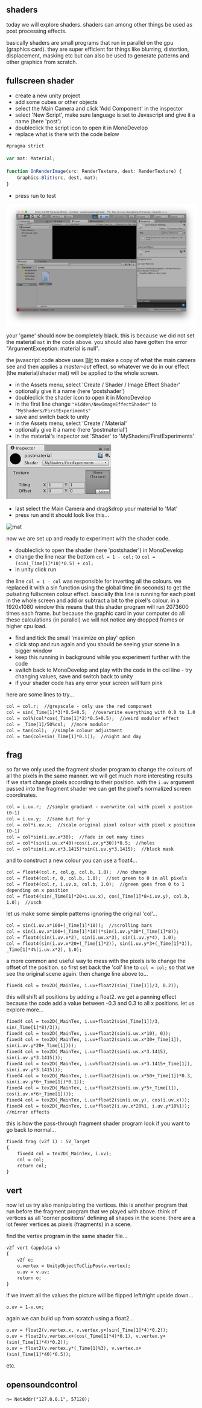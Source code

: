 shaders
--------------------

today we will explore shaders. shaders can among other things be used as post processing effects.

basically shaders are small programs that run in parallel on the gpu (graphics card). they are super efficient for things like blurring, distortion, displacement, masking etc but can also be used to generate patterns and other graphics from scratch.

fullscreen shader
--

* create a new unity project
* add some cubes or other objects
* select the Main Camera and click 'Add Component' in the inspector
* select 'New Script', make sure language is set to Javascript and give it a name (here 'post')
* doubleclick the script icon to open it in MonoDevelop
* replace what is there with the code below

```javascript
#pragma strict

var mat: Material;

function OnRenderImage(src: RenderTexture, dest: RenderTexture) {
    Graphics.Blit(src, dest, mat);
}
```

* press run to test

![black](01black.png?raw=true "black")

your 'game' should now be completely black. this is because we did not set the material `mat` in the code above. you should also have gotten the error "ArgumentException: material is null".

the javascript code above uses [Blit](https://docs.unity3d.com/ScriptReference/Graphics.Blit.html) to make a copy of what the main camera see and then applies a *master-out* effect. so whatever we do in our effect (the material/shader mat) will be applied to the whole screen.

* in the Assets menu, select 'Create / Shader / Image Effect Shader' 
* optionally give it a name (here 'postshader')
* doubleclick the shader icon to open it in MonoDevelop
* in the first line change `"Hidden/NewImageEffectShader"` to `"MyShaders/FirstExperiments"`
* save and switch back to unity
* in the Assets menu, select 'Create / Material' 
* optionally give it a name (here 'postmaterial')
* in the material's inspector set 'Shader' to 'MyShaders/FirstExperiments'

![material](02material.png?raw=true "material")

* last select the Main Camera and drag&drop your material to 'Mat'
* press run and it should look like this...

![mat](03mat.png?raw=true "mat")

now we are set up and ready to experiment with the shader code.

* doubleclick to open the shader (here 'postshader') in MonoDevelop
* change the line near the bottom `col = 1 - col;` to `col = (sin(_Time[1]*10)*0.5) + col;`
* in unity click run

the line `col = 1 - col` was responsible for inverting all the colours. we replaced it with a sin function using the global time (in seconds) to get the pulsating fullscreen colour effect.
bascially this line is running for each pixel in the whole screen and add or subtract a bit to the pixel's colour.
in a 1920x1080 window this means that this shader program will run 2073600 times each frame. but because the graphic card in your computer do all these calculations (in parallel) we will not notice any dropped frames or higher cpu load.

* find and tick the small 'maximize on play' option
* click stop and run again and you should be seeing your scene in a bigger window
* keep this running in background while you experiment further with the code
* switch back to MonoDevelop and play with the code in the col line - try changing values, save and switch back to unity
* if your shader code has any error your screen will turn pink

here are some lines to try...

```
col = col.r;  //greyscale - only use the red component
col = sin(_Time[1]*3)*0.5+0.5;  //overwrite everything with 0.0 to 1.0
col = col%(col*cos(_Time[1]*2)*0.5+0.5);  //weird modulor effect
col = _Time[1]/50%col;  //more modulor
col = tan(col);  //simple colour adjustment
col = tan(col+sin(_Time[1]*0.1));  //night and day
```

frag
--

so far we only used the fragment shader program to change the colours of all the pixels in the same manner. we will get much more interesting results if we start change pixels according to their position. with the `i.uv` argument passed into the fragment shader we can get the pixel's normalized screen coordinates.

```
col = i.uv.r;  //simple gradiant - overwrite col with pixel x postion (0-1)
col = i.uv.y;  //same but for y
col = col*i.uv.x;  //scale original pixel colour with pixel x position (0-1)
col = col*sin(i.uv.x*30);  //fade in out many times
col = col*(sin(i.uv.x*40)+cos(i.uv.y*30))*0.5;  //holes
col = col*sin(i.uv.x*3.1415)*sin(i.uv.y*3.1415);  //black mask
```

and to construct a new colour you can use a float4...

```
col = float4(col.r, col.g, col.b, 1.0);  //no change
col = float4(col.r, 0, col.b, 1.0);  //set green to 0 in all pixels
col = float4(col.r, i.uv.x, col.b, 1.0);  //green goes from 0 to 1 depending on x position
col = float4(sin(_Time[1]*20+i.uv.x), cos(_Time[1]*8+i.uv.y), col.b, 1.0);  //usch
```


let us make some simple patterns ignoring the original 'col'...

```
col = sin(i.uv.x*100+(_Time[1]*10));  //scrolling bars
col = sin(i.uv.x*100+(_Time[1]*10))*sin(i.uv.y*30*(_Time[1]*8));
col = float4(sin(i.uv.x*2), sin(i.uv.x*3), sin(i.uv.y*4), 1.0);
col = float4(sin(i.uv.x*20+(_Time[1]*2)), sin(i.uv.y*3+(_Time[1]*3)), _Time[1]*4%(i.uv.x*2), 1.0);
```

a more common and useful way to mess with the pixels is to change the offset of the position.  so first set back the 'col' line to `col = col;` so that we see the original scene again.
then change line above to...

```
fixed4 col = tex2D(_MainTex, i.uv+float2(sin(_Time[1])/3, 0.2));
```

this will shift all positions by adding a float2. we get a panning effect because the code add a value between -0.3 and 0.3 to all x positions. let us explore more...

```
fixed4 col = tex2D(_MainTex, i.uv+float2(sin(_Time[1])/3, sin(_Time[1]*8)/3));
fixed4 col = tex2D(_MainTex, i.uv+float2(sin(i.uv.x*10), 0));
fixed4 col = tex2D(_MainTex, i.uv+float2(sin(i.uv.x*30+_Time[1]), sin(i.uv.y*20+_Time[1])));
fixed4 col = tex2D(_MainTex, i.uv*float2(sin(i.uv.x*3.1415), sin(i.uv.y*3.1415)));
fixed4 col = tex2D(_MainTex, i.uv%float2(sin(i.uv.x*3.1415+_Time[1]), sin(i.uv.y*3.1415)));
fixed4 col = tex2D(_MainTex, i.uv+float2(sin(i.uv.x*50+_Time[1])*0.3, sin(i.uv.y*6+_Time[1])*0.1));
fixed4 col = tex2D(_MainTex, i.uv*float2(sin(i.uv.y*5+_Time[1]), cos(i.uv.x*6+_Time[1])));
fixed4 col = tex2D(_MainTex, i.uv*float2(sin(i.uv.y), cos(i.uv.x)));
fixed4 col = tex2D(_MainTex, i.uv*float2(i.uv.x*20%1, i.uv.y*10%1));  //mirror effects
```

this is how the pass-through fragment shader program look if you want to go back to normal...
```
fixed4 frag (v2f i) : SV_Target
{
    fixed4 col = tex2D(_MainTex, i.uv);
    col = col;
    return col;
}
```


vert
--

now let us try also manipulating the vertices. this is another program that run before the fragment program that we played with above.
think of vertices as all 'corner positions' defining all shapes in the scene.  there are a lot fewer vertices as pixels (fragments) in a scene.

find the vertex program in the same shader file...
```
v2f vert (appdata v)
{
    v2f o;
    o.vertex = UnityObjectToClipPos(v.vertex);
    o.uv = v.uv;
    return o;
}
```

if we invert all the values the picture will be flipped left/right upside down...

```
o.uv = 1-v.uv;
```

again we can build up from scratch using a float2...

```
o.uv = float2(v.vertex.x, v.vertex.y+(sin(_Time[1]*4)*0.2));
o.uv = float2(v.vertex.x+(cos(_Time[1]*4)*0.1), v.vertex.y+(sin(_Time[1]*4)*0.2));
o.uv = float2(v.vertex.y*(_Time[1]%3), v.vertex.x+(sin(_Time[1]*40)*0.5));
```

etc.

opensoundcontrol
--

```supercollider
n= NetAddr("127.0.0.1", 57120);
```
